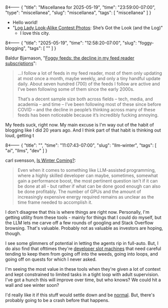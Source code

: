 8<--- { "title": "Miscellanea for 2025-05-19", "time": "23:59:00-07:00", "type": "miscellanea", "slug": "miscellanea", "tags": [ "miscellanea" ] }

- Hello world!
- "[Log Lady Look-Alike Contest Photos](https://www.portlandmercury.com/photo/2025/05/19/47791648/log-lady-look-alike-contest-photos-shes-got-the-look-and-the-log): She’s Got the Look (and the Log)" 
	- I love this city.

8<--- { "title": "2025-05-19", "time": "12:58:20-07:00", "slug": "foggy-blogging", "tags": [ "" ] }

Baldur Bjarnason, "[Foggy feeds: the decline in my feed reader subscriptions](https://www.baldurbjarnason.com/notes/2025/foggy-feeds/)":

> ...I follow a lot of feeds in my feed reader, most of them only updating at most once a month, maybe weekly, and only a tiny handful update daily. About seven hundred (700) of the feeds I follow are active and I’ve been following some of them since the early 2000s.
> 
> That’s a decent sample size both across fields – tech, media, and academia – and time – I’ve been following most of these since before COVID – and the decline in people’s thinking across many of these feeds has been noticeable because it’s incredibly fucking annoying.

My feeds suck, right now. My main excuse is I'm way out of the habit of blogging like I did 20 years ago. And I think part of that habit is thinking out loud, getting t


8<--- { "title": "", "time": "11:07:43-07:00", "slug": "llm-winter", "tags": [ "ai", "llms", "dev" ] }

carl svensson, [Is Winter Coming?](https://www.datagubbe.se/winter/):

> Even when it comes to something like LLM-assisted programming, where a highly skilled developer can maybe, sometimes, somewhat gain a performance boost, the most pertinent question isn't if it can be done at all - but rather if what can be done good enough can also be done profitably. The number of GPUs and the amount of increasingly expensive energy required remains as unclear as the time frame needed to accomplish it. 

I don't disagree that this is where things are right now. Personally, I'm getting utility from these tools - mainly for things that I could do myself, but the LLM lets me carve off a few rounds of googling and Stack Overflow browsing. That's valuable. Probably not as valuable as investors are hoping, though.

I see some glimmers of potential in letting the agents rip in full-auto. But, I do also find that ofttimes they're [developer slot machines](https://prototypr.io/note/vibe-coding-cursor-windsurf-slot-machine) that need careful tending to keep them from going off into the weeds, going into loops, and going off on quests for which I never asked.

I'm seeing the most value in these tools when they're given a lot of context and kept constrained to limited tasks in a tight loop with adult supervision. I've got a hunch this will improve over time, but who knows? We could hit a wall and see winter soon?

I'd really like it if this stuff would settle down and be [normal](https://www.fastly.com/blog/can-we-be-normal-about-ai-now-that-deepseek-happened). But, there's probably going to be a crash before that happens.
